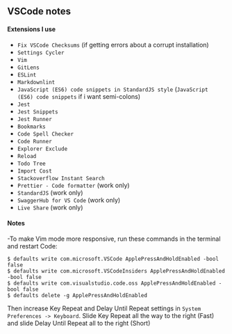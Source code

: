## VSCode notes

#### Extensions I use

- `Fix VSCode Checksums` (if getting errors about a corrupt installation)
- `Settings Cycler`
- `Vim`
- `GitLens`
- `ESLint`
- `Markdownlint` 
- `JavaScript (ES6) code snippets in StandardJS style` (`JavaScript (ES6) code snippets` if i want semi-colons)
- `Jest`
- `Jest Snippets`
- `Jest Runner`
- `Bookmarks`
- `Code Spell Checker`
- `Code Runner`
- `Explorer Exclude`
- `Reload`
- `Todo Tree`
- `Import Cost`
- `Stackoverflow Instant Search`
- `Prettier - Code formatter` (work only)
- `StandardJS` (work only)
- `SwaggerHub for VS Code` (work only)
- `Live Share` (work only)

#### Notes

-To make Vim mode more responsive, run these commands in the terminal and restart Code:

    $ defaults write com.microsoft.VSCode ApplePressAndHoldEnabled -bool false
    $ defaults write com.microsoft.VSCodeInsiders ApplePressAndHoldEnabled -bool false
    $ defaults write com.visualstudio.code.oss ApplePressAndHoldEnabled -bool false
    $ defaults delete -g ApplePressAndHoldEnabled

Then increase Key Repeat and Delay Until Repeat settings in `System Preferences -> Keyboard`. Slide Key Repeat all the way to the right (Fast) and slide Delay Until Repeat all to the right (Short)

